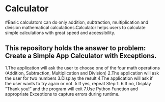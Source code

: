 # Calculator
#Basic calculators can do only addition, subtraction, multiplication and division mathematical calculations.Calculator helps users to calculate simple calculations with great speed and accessibility. 

## This repository holds the answer to problem: Create a Simple App Calculator with Exceptions.
1.The application will ask the user to choose one of the four math operations (Addition, Subtraction, Multiplication and Division)
2.The application will ask the user for two numbers
3.Display the result
4.The application will ask if the user wants to try again or not.
5.If yes, repeat Step 1.
6.If no, Display “Thank you!” and the program will exit
7.Use Python Function and appropriate Exceptions to capture errors during runtime.
